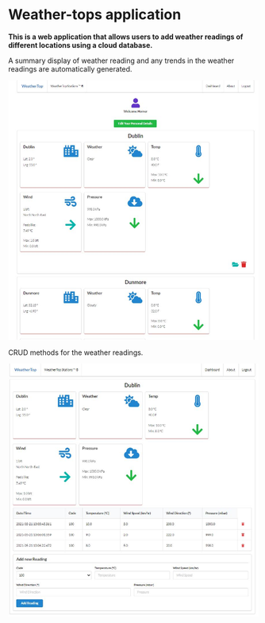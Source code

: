 # Weather-tops application

**This is a web application that allows users to add weather readings of different locations using a cloud database.** 
  
A summary display of weather reading and any trends in the weather readings are automatically generated.
  
![alt-text](./public/images/weather-top-readme-1.JPG)
  
CRUD methods for the weather readings.
  
![alt-text](./public/images/weather-top-readme-2.JPG)



